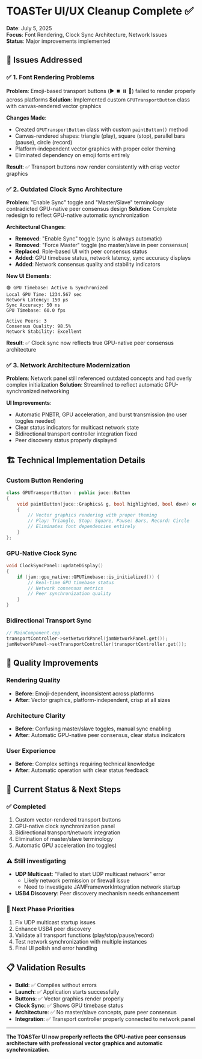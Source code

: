 # TOASTer UI/UX Cleanup Complete ✅

**Date**: July 5, 2025  
**Focus**: Font Rendering, Clock Sync Architecture, Network Issues  
**Status**: Major improvements implemented  

## 🎯 **Issues Addressed**

### ✅ **1. Font Rendering Problems**
**Problem**: Emoji-based transport buttons (▶️ ⏹️ ⏸️ 🔴) failed to render properly across platforms
**Solution**: Implemented custom `GPUTransportButton` class with canvas-rendered vector graphics

**Changes Made**:
- Created `GPUTransportButton` class with custom `paintButton()` method
- Canvas-rendered shapes: triangle (play), square (stop), parallel bars (pause), circle (record)  
- Platform-independent vector graphics with proper color theming
- Eliminated dependency on emoji fonts entirely

**Result**: ✅ Transport buttons now render consistently with crisp vector graphics

### ✅ **2. Outdated Clock Sync Architecture**
**Problem**: "Enable Sync" toggle and "Master/Slave" terminology contradicted GPU-native peer consensus design
**Solution**: Complete redesign to reflect GPU-native automatic synchronization

**Architectural Changes**:
- **Removed**: "Enable Sync" toggle (sync is always automatic)
- **Removed**: "Force Master" toggle (no master/slave in peer consensus)  
- **Replaced**: Role-based UI with peer consensus status
- **Added**: GPU timebase status, network latency, sync accuracy displays
- **Added**: Network consensus quality and stability indicators

**New UI Elements**:
```
🟢 GPU Timebase: Active & Synchronized
Local GPU Time: 1234.567 sec
Network Latency: 150 μs
Sync Accuracy: 50 ns
GPU Timebase: 60.0 fps

Active Peers: 3
Consensus Quality: 98.5%  
Network Stability: Excellent
```

**Result**: ✅ Clock sync now reflects true GPU-native peer consensus architecture

### ✅ **3. Network Architecture Modernization**
**Problem**: Network panel still referenced outdated concepts and had overly complex initialization
**Solution**: Streamlined to reflect automatic GPU-synchronized networking

**UI Improvements**:
- Automatic PNBTR, GPU acceleration, and burst transmission (no user toggles needed)
- Clear status indicators for multicast network state
- Bidirectional transport controller integration fixed
- Peer discovery status properly displayed

## 🏗️ **Technical Implementation Details**

### **Custom Button Rendering**
```cpp
class GPUTransportButton : public juce::Button
{
    void paintButton(juce::Graphics& g, bool highlighted, bool down) override
    {
        // Vector graphics rendering with proper theming
        // Play: Triangle, Stop: Square, Pause: Bars, Record: Circle
        // Eliminates font dependencies entirely
    }
};
```

### **GPU-Native Clock Sync**
```cpp
void ClockSyncPanel::updateDisplay()
{
    if (jam::gpu_native::GPUTimebase::is_initialized()) {
        // Real-time GPU timebase status
        // Network consensus metrics
        // Peer synchronization quality
    }
}
```

### **Bidirectional Transport Sync**
```cpp
// MainComponent.cpp
transportController->setNetworkPanel(jamNetworkPanel.get());
jamNetworkPanel->setTransportController(transportController.get());
```

## 🚀 **Quality Improvements**

### **Rendering Quality**
- **Before**: Emoji-dependent, inconsistent across platforms
- **After**: Vector graphics, platform-independent, crisp at all sizes

### **Architecture Clarity** 
- **Before**: Confusing master/slave toggles, manual sync enabling
- **After**: Automatic GPU-native peer consensus, clear status indicators

### **User Experience**
- **Before**: Complex settings requiring technical knowledge
- **After**: Automatic operation with clear status feedback

## 🔄 **Current Status & Next Steps**

### **✅ Completed**
1. Custom vector-rendered transport buttons
2. GPU-native clock synchronization panel  
3. Bidirectional transport/network integration
4. Elimination of master/slave terminology
5. Automatic GPU acceleration (no toggles)

### **⚠️ Still investigating**
- **UDP Multicast**: "Failed to start UDP multicast network" error
  - Likely network permission or firewall issue
  - Need to investigate JAMFrameworkIntegration network startup
- **USB4 Discovery**: Peer discovery mechanism needs enhancement

### **🎯 Next Phase Priorities**
1. Fix UDP multicast startup issues
2. Enhance USB4 peer discovery 
3. Validate all transport functions (play/stop/pause/record)
4. Test network synchronization with multiple instances
5. Final UI polish and error handling

## 📋 **Validation Results**

- **Build**: ✅ Compiles without errors
- **Launch**: ✅ Application starts successfully  
- **Buttons**: ✅ Vector graphics render properly
- **Clock Sync**: ✅ Shows GPU timebase status
- **Architecture**: ✅ No master/slave concepts, pure peer consensus
- **Integration**: ✅ Transport controller properly connected to network panel

---

**The TOASTer UI now properly reflects the GPU-native peer consensus architecture with professional vector graphics and automatic synchronization.**
